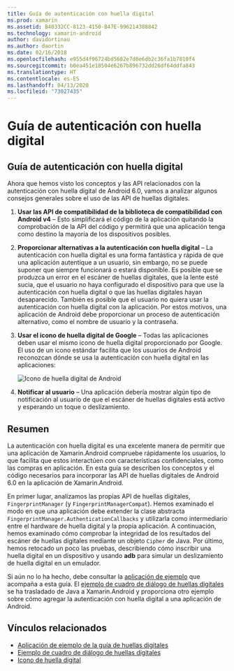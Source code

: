 ```yaml
---
title: Guía de autenticación con huella digital
ms.prod: xamarin
ms.assetid: B40332CC-8123-4150-B47E-996214388842
ms.technology: xamarin-android
author: davidortinau
ms.author: daortin
ms.date: 02/16/2018
ms.openlocfilehash: e955d4f96724bd5682e7d0e6db2c36fa1b7810f4
ms.sourcegitcommit: b0ea451e18504e6267b896732dd26df64ddfa843
ms.translationtype: HT
ms.contentlocale: es-ES
ms.lasthandoff: 04/13/2020
ms.locfileid: "73027435"
---
```

# <a name="fingerprint-authentication-guidance"></a>Guía de autenticación con huella digital

## <a name="fingerprint-authentication-guidance"></a>Guía de autenticación con huella digital

Ahora que hemos visto los conceptos y las API relacionados con la autenticación con huella digital de Android 6.0, vamos a analizar algunos consejos generales sobre el uso de las API de huellas digitales.

1. **Usar las API de compatibilidad de la biblioteca de compatibilidad con Android v4** &ndash; Esto simplificará el código de la aplicación quitando la comprobación de la API del código y permitirá que una aplicación tenga como destino la mayoría de los dispositivos posibles.
2. **Proporcionar alternativas a la autenticación con huella digital** &ndash; La autenticación con huella digital es una forma fantástica y rápida de que una aplicación autentique a un usuario, sin embargo, no se puede suponer que siempre funcionará o estará disponible. Es posible que se produzca un error en el escáner de huellas digitales, que la lente esté sucia, que el usuario no haya configurado el dispositivo para que use la autenticación con huella digital o que las huellas digitales hayan desaparecido. También es posible que el usuario no quiera usar la autenticación con huella digital con la aplicación. Por estos motivos, una aplicación de Android debe proporcionar un proceso de autenticación alternativo, como el nombre de usuario y la contraseña.
3. **Usar el icono de huella digital de Google** &ndash; Todas las aplicaciones deben usar el mismo icono de huella digital proporcionado por Google. El uso de un icono estándar facilita que los usuarios de Android reconozcan dónde se usa la autenticación con huella digital en las aplicaciones: 
    
    ![Icono de huella digital de Android](summary-images/ic-fp-40px.png)
    
4. **Notificar al usuario** &ndash; Una aplicación debería mostrar algún tipo de notificación al usuario de que el escáner de huellas digitales está activo y esperando un toque o deslizamiento. 

## <a name="summary"></a>Resumen

La autenticación con huella digital es una excelente manera de permitir que una aplicación de Xamarin.Android compruebe rápidamente los usuarios, lo que facilita que estos interactúen con características confidenciales, como las compras en aplicación. En esta guía se describen los conceptos y el código necesarios para incorporar las API de huellas digitales de Android 6.0 en la aplicación de Xamarin.Android.

En primer lugar, analizamos las propias API de huellas digitales, `FingerprintManager` (y `FingerprintManagerCompat`). Hemos examinado el modo en que una aplicación debe extender la clase abstracta `FingerprintManager.AuthenticationCallbacks` y utilizarla como intermediario entre el hardware de huella digital y la propia aplicación. A continuación, hemos examinado cómo comprobar la integridad de los resultados del escáner de huellas digitales mediante un objeto `Cipher` de Java. Por último, hemos retocado un poco las pruebas, describiendo cómo inscribir una huella digital en un dispositivo y usando **adb** para simular un deslizamiento de huella digital en un emulador. 

Si aún no lo ha hecho, debe consultar la [aplicación de ejemplo](https://github.com/xamarin/monodroid-samples/tree/master/FingerprintGuide) que acompaña a esta guía. El [ejemplo de cuadro de diálogo de huellas digitales](https://docs.microsoft.com/samples/xamarin/monodroid-samples/android-m-fingerprintdialog) se ha trasladado de Java a Xamarin.Android y proporciona otro ejemplo sobre cómo agregar la autenticación con huella digital a una aplicación de Android.

## <a name="related-links"></a>Vínculos relacionados

- [Aplicación de ejemplo de la guía de huellas digitales](https://github.com/xamarin/monodroid-samples/tree/master/FingerprintGuide)
- [Ejemplo de cuadro de diálogo de huellas digitales](https://docs.microsoft.com/samples/xamarin/monodroid-samples/android-m-fingerprintdialog)
- [Icono de huella digital](https://raw.githubusercontent.com/xamarin/monodroid-samples/master/FingerprintGuide/FingerprintSampleApp/Resources/drawable-hdpi/ic_fp_40px.png)
